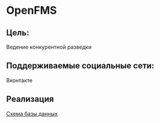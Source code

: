 # OpenFMS

Цель:
-----
Ведение конкурентной разведки

Поддерживаемые социальные сети:
-----
Вконтакте


Реализация
-----
[Схема базы данных](http://dbdesigner.net/designer/schema/808)

